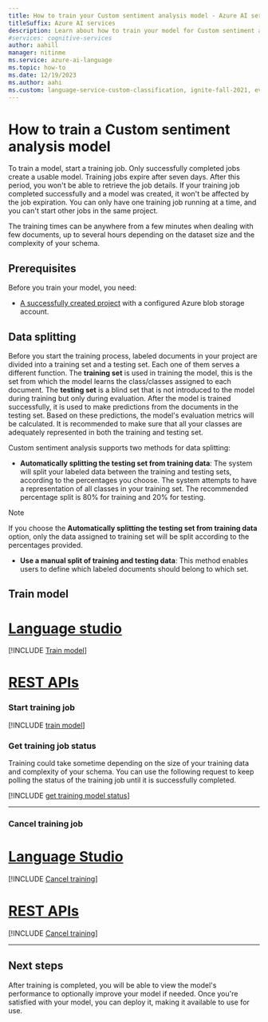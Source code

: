 ```yaml
---
title: How to train your Custom sentiment analysis model - Azure AI services
titleSuffix: Azure AI services
description: Learn about how to train your model for Custom sentiment analysis.
#services: cognitive-services
author: aahill
manager: nitinme
ms.service: azure-ai-language
ms.topic: how-to
ms.date: 12/19/2023
ms.author: aahi
ms.custom: language-service-custom-classification, ignite-fall-2021, event-tier1-build-2022
---
```


# How to train a Custom sentiment analysis model

<!--Training is the process where the model learns from your [labeled data](label-data.md). After training is completed, you'll be able to [view the model's performance](view-model-evaluation.md) to determine if you need to improve your model.-->

To train a model, start a training job. Only successfully completed jobs create a usable model. Training jobs expire after seven days. After this period, you won't be able to retrieve the job details. If your training job completed successfully and a model was created, it won't be affected by the job expiration. You can only have one training job running at a time, and you can't start other jobs in the same project. 

The training times can be anywhere from a few minutes when dealing with few documents, up to several hours depending on the dataset size and the complexity of your schema.



## Prerequisites

Before you train your model, you need:

* [A successfully created project](create-project.md) with a configured Azure blob storage account.
<!--* Text data that has [been uploaded](design-schema.md#data-preparation) to your storage account.
* [Labeled data](label-data.md).

See the [project development lifecycle](../../overview.md#project-development-lifecycle) for more information.-->

## Data splitting

Before you start the training process, labeled documents in your project are divided into a training set and a testing set. Each one of them serves a different function.
The **training set** is used in training the model, this is the set from which the model learns the class/classes assigned to each document. 
The **testing set** is a blind set that is not introduced to the model during training but only during evaluation. 
After the model is trained successfully, it is used to make predictions from the documents in the testing set. Based on these predictions, the model's evaluation metrics will be calculated. 
It is recommended to make sure that all your classes are adequately represented in both the training and testing set.

Custom sentiment analysis supports two methods for data splitting:

* **Automatically splitting the testing set from training data**: The system will split your labeled data between the training and testing sets, according to the percentages you choose. The system attempts to have a representation of all classes in your training set. The recommended percentage split is 80% for training and 20% for testing. 

 > [!NOTE]
 > If you choose the **Automatically splitting the testing set from training data** option, only the data assigned to training set will be split according to the percentages provided.

* **Use a manual split of training and testing data**: This method enables users to define which labeled documents should belong to which set. <!--This step is only enabled if you have added documents to your testing set during [data labeling](tag-data.md).-->

## Train model

# [Language studio](#tab/Language-studio)

[!INCLUDE [Train model](../../../includes/custom/language-studio/train-your-model.md)]

# [REST APIs](#tab/REST-APIs)

### Start training job

[!INCLUDE [train model](../../includes/custom/rest-api/train-model.md)]

### Get training job status

Training could take sometime depending on the size of your training data and complexity of your schema. You can use the following request to keep polling the status of the training job until it is successfully completed.

 [!INCLUDE [get training model status](../../includes/custom/rest-api/get-training-status.md)]

---

### Cancel training job

# [Language Studio](#tab/language-studio)

[!INCLUDE [Cancel training](../../../includes/custom/language-studio/cancel-training.md)]

# [REST APIs](#tab/rest-api)

[!INCLUDE [Cancel training](../../includes/custom/rest-api/cancel-training.md)]

---

## Next steps

After training is completed, you will be able to view the model's performance to optionally improve your model if needed. Once you're satisfied with your model, you can deploy it, making it available to use for use.